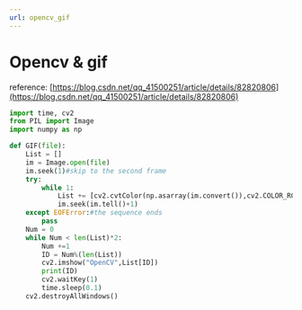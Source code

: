 ```yaml
---
url: opencv_gif
---
```


# Opencv & gif

reference: [https://blog.csdn.net/qq_41500251/article/details/82820806](https://blog.csdn.net/qq_41500251/article/details/82820806)
```python
import time, cv2
from PIL import Image
import numpy as np

def GIF(file):
    List = []
    im = Image.open(file)
    im.seek(1)#skip to the second frame
    try:
        while 1:
            List += [cv2.cvtColor(np.asarray(im.convert()),cv2.COLOR_RGB2BGR)]
            im.seek(im.tell()+1)
    except EOFError:#the sequence ends
        pass
    Num = 0
    while Num < len(List)*2:
        Num +=1
        ID = Num%(len(List))
        cv2.imshow("OpenCV",List[ID])
        print(ID)
        cv2.waitKey(1)
        time.sleep(0.1)
    cv2.destroyAllWindows()
```



